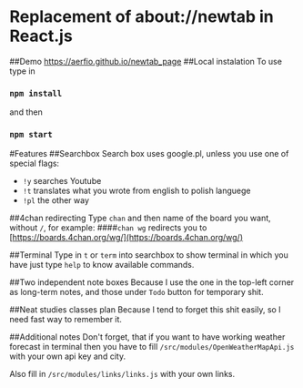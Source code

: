 # Replacement of about://newtab in React.js
##Demo
https://aerfio.github.io/newtab_page
##Local instalation
To use type in
### `npm install`
and then
### `npm start`

#Features
##Searchbox
Search box uses google.pl, unless you use one of special flags:
* `!y` searches Youtube
* `!t` translates what you wrote from english to polish languege
* `!pl` the other way

##4chan redirecting
Type `chan` and then name of the board you want, without `/`, for example:
####`chan wg` 
redirects you to [https://boards.4chan.org/wg/](https://boards.4chan.org/wg/)

##Terminal
Type in `t` or `term` into searchbox to show terminal in which you have just type `help` to know available commands. 

##Two independent note boxes
Because I use the one in the top-left corner as long-term notes, and those under `Todo` button for temporary shit.

##Neat studies classes plan
Because I tend to forget this shit easily, so I need fast way to remember it.

##Additional notes
Don't forget, that if you want to have working weather forecast in terminal then you have to fill `/src/modules/OpenWeatherMapApi.js` with your own api key and city.

Also fill in `/src/modules/links/links.js` with your own links.